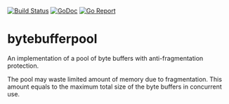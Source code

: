 [![Build Status](https://travis-ci.org/valyala/bytebufferpool.svg)](https://travis-ci.org/valyala/bytebufferpool)
[![GoDoc](https://godoc.org/github.com/valyala/bytebufferpool?status.svg)](http://godoc.org/github.com/valyala/bytebufferpool)
[![Go Report](http://goreportcard.com/badge/valyala/bytebufferpool)](http://goreportcard.com/report/valyala/bytebufferpool)

# bytebufferpool

An implementation of a pool of byte buffers with anti-fragmentation protection.

The pool may waste limited amount of memory due to fragmentation.
This amount equals to the maximum total size of the byte buffers
in concurrent use.
